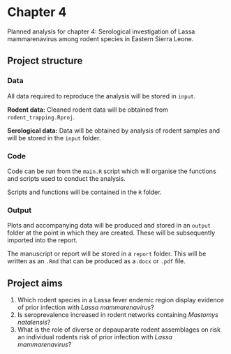 # Chapter 4

Planned analysis for chapter 4: Serological investigation of Lassa mammarenavirus among rodent species in Eastern Sierra Leone.

## Project structure

### Data

All data required to reproduce the analysis will be stored in `input`.

**Rodent data:** Cleaned rodent data will be obtained from `rodent_trapping.Rproj`.

**Serological data:** Data will be obtained by analysis of rodent samples and will be stored in the `input` folder.

### Code

Code can be run from the `main.R` script which will organise the functions and scripts used to conduct the analysis.

Scripts and functions will be contained in the `R` folder.

### Output

Plots and accompanying data will be produced and stored in an `output` folder at the point in which they are created. These will be subsequently imported into the report.

The manuscript or report will be stored in a `report` folder. This will be written as an `.Rmd` that can be produced as a`.docx` or `.pdf` file.

## Project aims

1.  Which rodent species in a Lassa fever endemic region display evidence of prior infection with *Lassa mammarenavirus*?
2.  Is seroprevalence increased in rodent networks containing *Mastomys natalensis*?
3.  What is the role of diverse or depauparate rodent assemblages on risk an individual rodents risk of prior infection with *Lassa mammarenavirus*?
